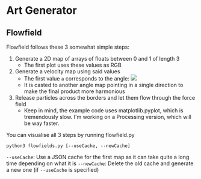 # Art Generator

## Flowfield

Flowfield follows these 3 somewhat simple steps:
1. Generate a 2D map of arrays of floats between 0 and 1 of length 3
   - The first plot uses these values as RGB
2. Generate a velocity map using said values
   - The first value `a` corresponds to the angle: <img src='https://latex.codecogs.com/gif.latex?u_i,v_i=cos(a_i*360),%20sin(a_i*360)'>
   - It is casted to another angle map pointing in a single direction to make the final product more harmonious
3. Release particles across the borders and let them flow through the force field
   - Keep in mind, the example code uses matplotlib.pyplot, which is tremendously slow. I'm working on a Processing version, which will be way faster.

You can visualise all 3 steps by running flowfield.py
```
python3 flowfields.py [--useCache, --newCache]
```
`--useCache`: Use a JSON cache for the first map as it can take quite a long time depending on what it is
`--newCache`: Delete the old cache and generate a new one (if `--useCache` is specified)